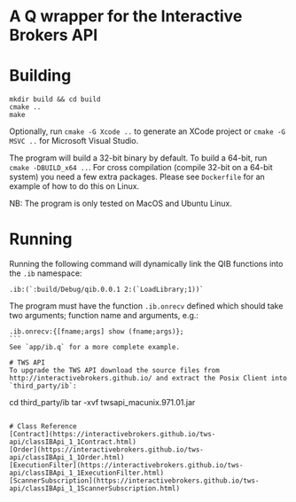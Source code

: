 # A Q wrapper for the Interactive Brokers API

# Building
````
mkdir build && cd build
cmake ..
make
````
Optionally, run `cmake -G Xcode ..` to generate an XCode project or `cmake -G MSVC ..` for Microsoft Visual Studio.

The program will build a 32-bit binary by default. To build a 64-bit, run `cmake -DBUILD_x64 ..`. For cross compilation (compile 32-bit on a 64-bit system) you need a few extra packages. Please see `Dockerfile` for an example of how to do this on Linux.

NB: The program is only tested on MacOS and Ubuntu Linux.

# Running
Running the following command will dynamically link the QIB functions into the `.ib` namespace:
````
.ib:(`:build/Debug/qib.0.0.1 2:(`LoadLibrary;1))`
````
The program must have the function `.ib.onrecv` defined which should take two arguments; function name and arguments, e.g.:
````
.ib.onrecv:{[fname;args] show (fname;args)};
```
See `app/ib.q` for a more complete example.

# TWS API
To upgrade the TWS API download the source files from http://interactivebrokers.github.io/ and extract the Posix Client into `third_party/ib`:
````
cd third_party/ib
tar -xvf twsapi_macunix.971.01.jar
````

# Class Reference
[Contract](https://interactivebrokers.github.io/tws-api/classIBApi_1_1Contract.html)
[Order](https://interactivebrokers.github.io/tws-api/classIBApi_1_1Order.html)
[ExecutionFilter](https://interactivebrokers.github.io/tws-api/classIBApi_1_1ExecutionFilter.html)
[ScannerSubscription](https://interactivebrokers.github.io/tws-api/classIBApi_1_1ScannerSubscription.html)
